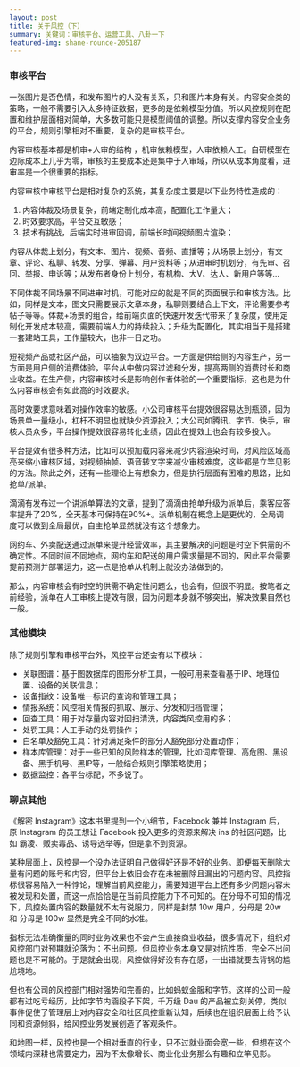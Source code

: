 ```yaml
---
layout: post
title: 关于风控（下）
summary: 关键词：审核平台、运营工具、八卦一下
featured-img: shane-rounce-205187
---
```

### 审核平台

一张图片是否色情，和发布图片的人没有关系，只和图片本身有关。内容安全类的策略，一般不需要引入太多特征数据，更多的是依赖模型分值。所以风控规则在配置和维护层面相对简单，大多数可能只是模型阈值的调整。所以支撑内容安全业务的平台，规则引擎相对不重要，复杂的是审核平台。

内容审核基本都是机审+人审的结构 ，机审依赖模型，人审依赖人工。自研模型在边际成本上几乎为零，审核的主要成本还是集中于人审域，所以从成本角度看，进审率是一个很重要的指标。

内容审核中审核平台是相对复杂的系统，其复杂度主要是以下业务特性造成的：

1. 内容体裁及场景复杂，前端定制化成本高，配置化工作量大；
2. 时效要求高，平台交互敏感；
3. 技术有挑战，后端实时进审回调，前端长时间视频图片渲染；

内容从体裁上划分，有文本、图片、视频、音频、直播等；从场景上划分，有文章、评论、私聊、转发、分享、弹幕、用户资料等；从进审时机划分，有先审、召回、举报、申诉等；从发布者身份上划分，有机构、大V、达人、新用户等等...

不同体裁不同场景不同进审时机，可能对应的就是不同的页面展示和审核方法。比如，同样是文本，图文只需要展示文章本身，私聊则要结合上下文，评论需要参考帖子等等。体裁+场景的组合，给前端页面的快速开发迭代带来了复杂度，使用定制化开发成本较高，需要前端人力的持续投入；升级为配置化，其实相当于是搭建一套建站工具，工作量较大，也非一日之功。

短视频产品或社区产品，可以抽象为双边平台。一方面是供给侧的内容生产，另一方面是用户侧的消费体验，平台从中做内容过滤和分发，提高两侧的消费时长和商业收益。在生产侧，内容审核时长是影响创作者体验的一个重要指标，这也是为什么内容审核会有如此高的时效要求。

高时效要求意味着对操作效率的敏感。小公司审核平台提效很容易达到瓶颈，因为场景单一量级小，杠杆不明显也就缺少资源投入；大公司如腾讯、字节、快手，审核人员众多，平台操作提效很容易转化业绩，因此在提效上也会有较多投入。

平台提效有很多种方法，比如可以预加载内容来减少内容渲染时间，对风险区域高亮来缩小审核区域，对视频抽帧、语音转文字来减少审核难度，这些都是立竿见影的方法。除此之外，还有一些理论上有想象力，但是执行层面有困难的思路，比如抢单/派单。

滴滴有发布过一个讲派单算法的文章，提到了滴滴由抢单升级为派单后，乘客应答率提升了20%，全天基本可保持在90%+。派单机制在概念上是更优的，全局调度可以做到全局最优，自主抢单显然就没有这个想象力。

网约车、外卖配送通过派单来提升经营效率，其主要解决的问题是时空下供需的不确定性。不同时间不同地点，网约车和配送的用户需求量是不同的，因此平台需要提前预测并部署运力，这一点是抢单从机制上就没办法做到的。

那么，内容审核会有时空的供需不确定性问题么，也会有，但很不明显。按笔者之前经验，派单在人工审核上提效有限，因为问题本身就不够突出，解决效果自然也一般。

### 其他模块

除了规则引擎和审核平台外，风控平台还会有以下模块：

- 关联图谱：基于图数据库的图形分析工具，一般可用来查看基于IP、地理位置、设备的关联信息；
- 设备指纹：设备唯一标识的查询和管理工具；
- 情报系统：风控相关情报的抓取、展示、分发和归档管理；
- 回查工具：用于对存量内容对回扫清洗，内容类风控用的多；
- 处罚工具：人工手动的处罚操作；
- 白名单及豁免工具：针对满足条件的部分人豁免部分处置动作；
- 样本库管理：对于一些已知的风险样本的管理，比如词库管理、高危图、黑设备、黑手机号、黑IP等，一般结合规则引擎策略使用；
- 数据监控：各平台标配，不多说了。

### 聊点其他

《解密 Instagram》这本书里提到一个小细节，Facebook 兼并 Instagram 后，原 Instagram 的员工想让 Facebook 投入更多的资源来解决 ins 的社区问题，比如 霸凌、贩卖毒品、诱导选举等，但是拿不到资源。

某种层面上，风控是一个没办法证明自己做得好还是不好的业务。即便每天删除大量有问题的账号和内容，但平台上依旧会存在未被删除且漏出的问题内容。风控指标很容易陷入一种悖论，理解当前风控能力，需要知道平台上还有多少问题内容未被发现和处置，而这一点恰恰是在当前风控能力下不可知的。在分母不可知的情况下，风控处置内容的数量就不太有说服力，同样是封禁 10w 用户，分母是 20w 和 分母是 100w 显然是完全不同的水准。

指标无法准确衡量的同时业务效果也不会产生直接商业收益，很多情况下，组织对风控部门对预期就沦落为：不出问题。但风控业务本身又是对抗性质，完全不出问题也是不可能的。于是就会出现，风控做得好没有存在感，一出错就要去背锅的尴尬境地。

但也有公司的风控部门相对强势和完善的，比如蚂蚁金服和字节。这样的公司一般都有过吃亏经历，比如字节内涵段子下架，千万级 Dau 的产品被立刻关停，类似事件促使了管理层上对内容安全和社区风控重新认知，后续也在组织层面上给予认同和资源倾斜，给风控业务发展创造了客观条件。

和地图一样，风控也是一个相对垂直的行业，只不过就业面会宽一些，但想在这个领域内深耕也需要定力，因为不太像增长、商业化业务那么有趣和立竿见影。
